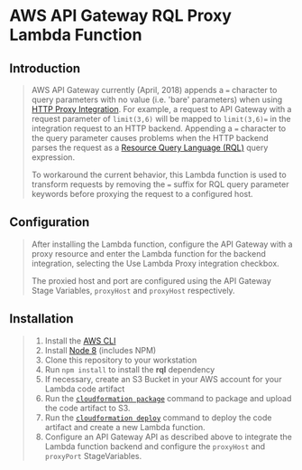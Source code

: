 # AWS API Gateway RQL Proxy Lambda Function

## Introduction

> AWS API Gateway currently (April, 2018) appends a `=` character to query parameters with no value (i.e. 'bare' parameters) when using [HTTP Proxy Integration](https://docs.aws.amazon.com/apigateway/latest/developerguide/api-gateway-create-api-as-simple-proxy-for-http.html).  For example,  a request to API Gateway with a request parameter of `limit(3,6)` will be mapped to `limit(3,6)=` in the integration request to an HTTP backend.  Appending a `=` character to the query parameter causes problems when the HTTP backend parses the request as a
[Resource Query Language (RQL)](https://github.com/persvr/rql) query expression.
>
> To workaround the current behavior, this Lambda function is used to transform requests by removing the `=` suffix for RQL query parameter keywords before proxying the request to a configured host.

## Configuration

> After installing the Lambda function, configure the API Gateway with a proxy resource and enter the Lambda function for the backend integration, selecting the Use Lambda Proxy integration checkbox.
>
> The proxied host and port are configured using the API Gateway Stage Variables, `proxyHost` and `proxyHost` respectively.

## Installation

> 1. Install the [AWS CLI](https://docs.aws.amazon.com/cli/latest/userguide/installing.html)
> 2. Install [Node 8](https://nodejs.org/en/) (includes NPM)
> 3. Clone this repository to your workstation
> 4. Run `npm install` to install the **rql** dependency
> 5. If necessary, create an S3 Bucket in your AWS account for your Lambda code artifact
> 6. Run the [`cloudformation package`](https://docs.aws.amazon.com/cli/latest/reference/cloudformation/package.html) command to package and upload the code artifact to S3.
> 7. Run the [`cloudformation deploy`](https://docs.aws.amazon.com/cli/latest/reference/cloudformation/deploy/index.html) command to deploy the code artifact and create a new Lambda function.
> 8. Configure an API Gateway API as described above to integrate the Lambda function backend and configure the `proxyHost` and `proxyPort` StageVariables.
